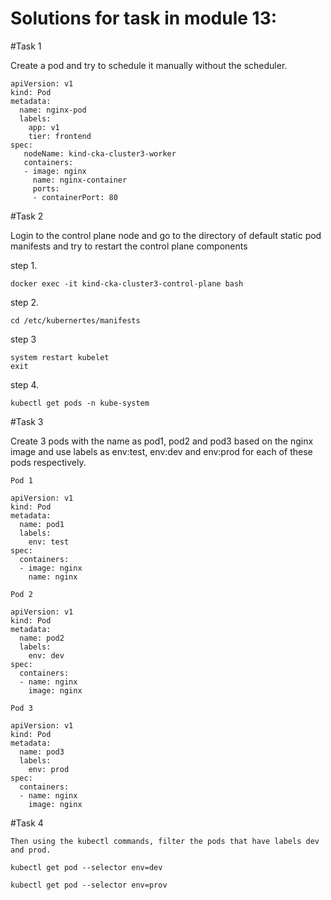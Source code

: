# Solutions for task in module 13:

#Task 1

  Create a pod and try to schedule it manually without the scheduler.


    apiVersion: v1
    kind: Pod
    metadata:
      name: nginx-pod
      labels:
        app: v1
        tier: frontend
    spec:
       nodeName: kind-cka-cluster3-worker
       containers:
       - image: nginx
         name: nginx-container
         ports:
         - containerPort: 80

#Task 2

  Login to the control plane node and go to the directory of default static pod manifests and try to restart the control plane components

  step 1.

    docker exec -it kind-cka-cluster3-control-plane bash

  step 2. 
    
    cd /etc/kubernertes/manifests

  step 3
    
    system restart kubelet
    exit

  step 4.

    kubectl get pods -n kube-system


#Task 3

  Create 3 pods with the name as pod1, pod2 and pod3 based on the nginx image and use labels as env:test, env:dev and env:prod for each of these pods   respectively.


    Pod 1
 
    apiVersion: v1
    kind: Pod
    metadata:
      name: pod1
      labels:
        env: test
    spec:
      containers:
      - image: nginx
        name: nginx

    Pod 2

    apiVersion: v1
    kind: Pod
    metadata:
      name: pod2
      labels:
        env: dev
    spec:
      containers:
      - name: nginx
        image: nginx

    Pod 3

    apiVersion: v1
    kind: Pod
    metadata:
      name: pod3
      labels:
        env: prod
    spec:
      containers:
      - name: nginx
        image: nginx

#Task 4

    Then using the kubectl commands, filter the pods that have labels dev and prod.

    kubectl get pod --selector env=dev
    
    kubectl get pod --selector env=prov

   
   
             
